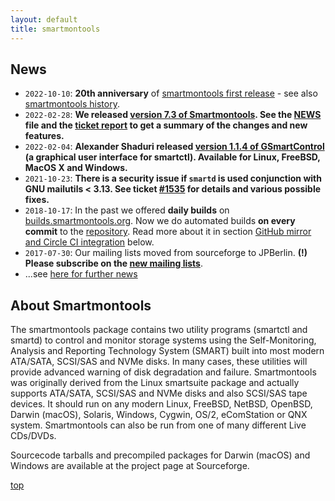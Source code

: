 ```yaml
---
layout: default
title: smartmontools
---
```


## News
<ul>
    <li><code>2022-10-10</code>: <strong>20th anniversary</strong> of <a href="/changeset/13">smartmontools first release</a> - see also <a class="wiki" href="/wiki/History">smartmontools history</a>.</li>
    <li><code>2022-02-28</code>: <strong>We released <a class="ext-link" href="https://sourceforge.net/projects/smartmontools/files/smartmontools/7.3/"><span class="icon">​</span>version 7.3 of Smartmontools</a>. See the <a href="/browser/tags/RELEASE_7_3/smartmontools/NEWS">NEWS</a> file and the <a href="/query?milestone=Release+7.3">ticket report</a> to get a summary of the changes and new features.</strong></li>
    <li><code>2022-02-04</code>: <strong>Alexander Shaduri released <a class="ext-link" href="https://github.com/ashaduri/gsmartcontrol/releases/tag/v1.1.4"><span class="icon">​</span>version 1.1.4 of GSmartControl</a> (a graphical user interface for smartctl). Available for Linux, FreeBSD, MacOS X and Windows.</strong></li>
    <li><code>2021-10-23</code>: <strong>There is a security issue if <code>smartd</code> is used conjunction with GNU mailutils &lt; 3.13. See ticket <a class="closed ticket" href="/ticket/1535" title="#1535: defect: Code execution vulnerability if smartd uses 'mail' from GNU mailutils ... (closed: fixed)">#1535</a> for details and various possible fixes.</strong></li>
    <li><code>2018-10-17</code>: In the past we offered <strong>daily builds</strong> on <a class="ext-link" href="https://builds.smartmontools.org"><span class="icon">​</span>builds.smartmontools.org</a>. Now we do automated builds <strong>on every commit</strong> to the <a href="/browser/trunk/smartmontools">repository</a>. Read more about it in section <a class="wiki" href="/wiki/WikiStart#GitHubmirrorandCircleCIintegration">GitHub mirror and Circle CI integration</a> below.</li>
    <li><code>2017-07-30</code>: Our mailing lists moved from sourceforge to JPBerlin. <strong>(!) Please subscribe on the <a href="/wiki/Help#Mailinglists">new mailing lists</a></strong>.</li>
    <li>...see <a class="wiki" href="/wiki/News">here for further news</a></li>
</ul>

## About Smartmontools

The smartmontools package contains two utility programs (smartctl and smartd) to control and monitor storage systems using the Self-Monitoring, Analysis and Reporting Technology System (SMART) built into most modern ATA/SATA, SCSI/SAS and NVMe disks. In many cases, these utilities will provide advanced warning of disk degradation and failure. Smartmontools was originally derived from the Linux ​smartsuite package and actually supports ATA/SATA, SCSI/SAS and NVMe disks and also SCSI/SAS tape devices. It should run on any modern Linux, FreeBSD, NetBSD, OpenBSD, Darwin (macOS), Solaris, Windows, Cygwin, OS/2, eComStation or QNX system. Smartmontools can also be run from one of many different Live CDs/DVDs.

Sourcecode tarballs and precompiled packages for Darwin (macOS) and Windows are available at the ​project page at Sourceforge. 

[top](./)
